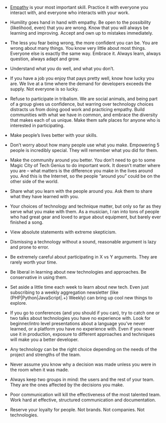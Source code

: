 

 *  [Empathy](http://j.mp/17srEMR) is your most important skill. Practice it with everyone you interact with,
and everyone who interacts with your work.

 *  Humility goes hand in hand with empathy. Be open to the possibility (likelihood, even) that you are wrong.
Know that you will always be learning and improving. Accept and own up to mistakes immediately.

 *  The less you fear being wrong, the more confident you can be. You are wrong about many things. You know
very little about most things. Everyone else is exactly the same way. Embrace it. Always learn, always
question, always adapt and grow.

 *  Understand what you do well, and what you don’t.

 *  If you have a job you enjoy that pays pretty well, know how lucky you are. We live at a time where the
demand for developers exceeds the supply. Not everyone is so lucky.

 *  Refuse to participate in tribalism. We are social animals, and being part of a group gives us confidence,
but warring over technology choices distracts us from doing good work and practicing empathy. Build
communities with what we have in common, and embrace the diversity that makes each of us unique. Make them
safe places for anyone who is interested in participating.

 *  Make people’s lives better with your skills.

 *  Don’t worry about how many people use what you make. Empowering 5 people is incredibly special. They
will remember what you did for them.

 *  Make the community around you better. You don’t need to go to some Magic City of Tech Genius to do
important work. It doesn’t matter where you are – what matters is the difference you make in the lives
around you. And this is the Internet, so the people “around you” could be on the other side of the
world.

 *  Share what you learn with the people around you. Ask them to share what they have learned with
you.

 *  Your choices of technology and technique matter, but only so far as they serve what you make with them. As
a musician, I ran into tons of people who had great gear and loved to argue about equipment, but barely ever
finished a song.

 *  View absolute statements with extreme skepticism.

 *  Dismissing a technology without a sound, reasonable argument is lazy and prone to error.

 *  Be extremely careful about participating in X vs Y arguments. They are rarely worth your time.

 *  Be liberal in learning about new technologies and approaches. Be conservative in using them.

 *  Set aside a little time each week to learn about new tech. Even just subscribing to a weekly aggregation
newsletter (like (PHP|Python|JavaScript|.+) Weekly) can bring up cool new things to explore.

 *  If you go to conferences (and you should if you can), try to catch one or two talks about technologies you
have no experience with. Look for beginner/intro level presentations about a language you’ve never learned,
or a platform you have no experience with. Even if you never use it in production, exposure to different
approaches and techniques will make you a better developer.

 *  Any technology can be the right choice depending on the needs of the project and strengths of the
team.

 *  Never assume you know why a decision was made unless you were in the room when it was made.

 *  Always keep two groups in mind: the users and the rest of your team. They are the ones affected by the
decisions you make.

 *  Poor communication will kill the effectiveness of the most talented team. Work hard at effective,
structured communication and documentation.

 *  Reserve your loyalty for people. Not brands. Not companies. Not technologies.